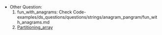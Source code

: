 - Other Question:
  1. fun_with_anagrams: Check Code-examples/ds_questions/questions/strings/anagram_pangram/fun_with_anagrams.md
  2. [Partitioning_array](https://leetcode.com/discuss/interview-question/375262/twitter-oa-2019-partitioning-array)
